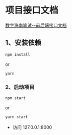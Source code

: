 # 项目接口文档
 [数字海南笔试--前后端接口文档](https://www.yuque.com/eggdan/il28ya)

## 1、安装依赖

```bash
npm install
```

or

```bash
yarn
```


### 2、启动项目

```bash
npm start
```
or
```bash
yarn start
```

* 访问 127.0.0.1:8000



